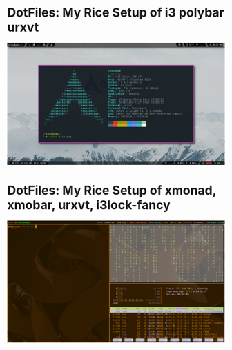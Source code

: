 

# DotFiles: My Rice Setup of i3 polybar urxvt
![Screenshot of Screen My Setup](Rice.png)

# DotFiles: My Rice Setup of xmonad, xmobar, urxvt, i3lock-fancy
<p align="center">
  <img src="https://github.com/babarahmad/dotfiles/blob/master/screenshot.png" width="1366" title="hover text">
</p>


